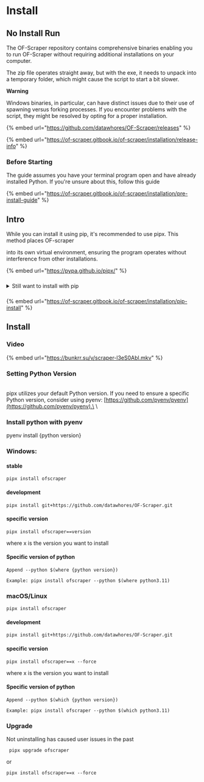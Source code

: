 # Install

## No Install Run

The OF-Scraper repository contains comprehensive binaries enabling you to run OF-Scraper without requiring additional installations on your computer.

The zip file operates straight away, but with the exe, it needs to unpack into a temporary folder, which might cause the script to start a bit slower.



**Warning**

Windows binaries, in particular, can have distinct issues due to their use of spawning versus forking processes. If you encounter problems with the script, they might be resolved by opting for a proper installation.

{% embed url="https://github.com/datawhores/OF-Scraper/releases" %}

{% embed url="https://of-scraper.gitbook.io/of-scraper/installation/release-info" %}

### Before Starting

The guide assumes you have your terminal program open and have already installed Python. If you're unsure about this, follow this guide

{% embed url="https://of-scraper.gitbook.io/of-scraper/installation/pre-install-guide" %}

##

## Intro

While you can install it using pip, it's recommended to use pipx. This method places OF-scraper&#x20;

into its own virtual environment, ensuring the program operates without interference from other installations.

{% embed url="https://pypa.github.io/pipx/" %}



###

<details>

<summary>Still want to install with pip</summary>

[https://of-scraper.gitbook.io/of-scraper/installation/pip-install](https://of-scraper.gitbook.io/of-scraper/installation/pip-install)

</details>

###

{% embed url="https://of-scraper.gitbook.io/of-scraper/installation/pip-install" %}

## Install&#x20;

### Video

{% embed url="https://bunkrr.su/v/scraper-l3eS0Abl.mkv" %}

### Setting Python Version

\
pipx utilizes your default Python version. If you need to ensure a specific Python version, consider using pyenv: [https://github.com/pyenv/pyenv](https://github.com/pyenv/pyenv).\
\


### Install python with pyenv

pyenv install {python version}



### Windows:

####

#### stable

```
pipx install ofscraper
```

#### development

```
pipx install git+https://github.com/datawhores/OF-Scraper.git 
```

#### specific version

```
pipx install ofscraper==version
```

where x is the version you want to install

#### Specific version of python

```
Append --python $(where {python version})
```

```
Example: pipx install ofscraper --python $(where python3.11)
```

### macOS/Linux

```
pipx install ofscraper
```

#### development



```
pipx install git+https://github.com/datawhores/OF-Scraper.git 
```

#### specific version

```
pipx install ofscraper==x --force
```

where x is the version you want to install

#### Specific version of python



```
Append --python $(which {python version})
```

```
Example: pipx install ofscraper --python $(which python3.11)
```

### Upgrade

Not uninstalling has caused user issues in the past

```
 pipx upgrade ofscraper
```

or

```
pipx install ofscraper==x --force
```
